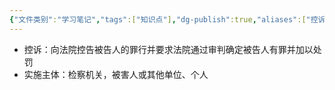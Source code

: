 ```yaml
---
{"文件类别":"学习笔记","tags":["知识点"],"dg-publish":true,"aliases":["控诉"],"permalink":"/学习笔记studyup/知识点cheese/控诉职能/","dgPassFrontmatter":true,"created":"2024-09-12T12:18:49.908+08:00","updated":"2024-09-12T12:27:59.346+08:00"}
---
```


- 控诉：向法院控告被告人的罪行并要求法院通过审判确定被告人有罪并加以处罚
- 实施主体：检察机关，被害人或其他单位、个人